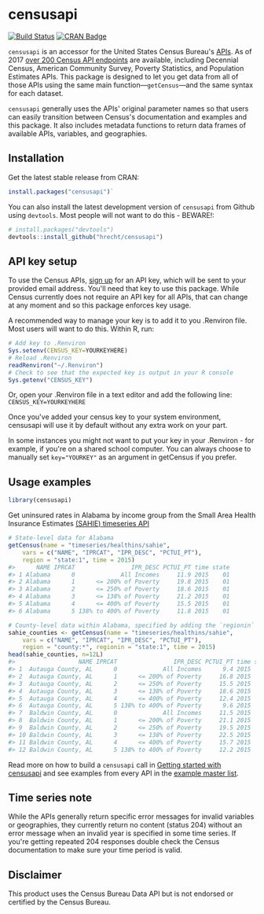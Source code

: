 # censusapi

[![Build Status](https://travis-ci.org/hrecht/censusapi.svg?branch=master)](https://travis-ci.org/hrecht/censusapi) [![CRAN Badge](https://www.r-pkg.org/badges/version/censusapi)](https://cran.r-project.org/package=censusapi)

`censusapi` is an accessor for the United States Census Bureau's [APIs](https://www.census.gov/developers/). As of 2017 [over 200 Census API endpoints](https://api.census.gov/data.html) are available, including Decennial Census, American Community Survey, Poverty Statistics, and Population Estimates APIs. This package is designed to let you get data from all of those APIs using the same main function—`getCensus`—and the same syntax for each dataset.

`censusapi` generally uses the APIs' original parameter names so that users can easily transition between Census's documentation and examples and this package. It also includes metadata functions to return data frames of available APIs, variables, and geographies.


## Installation
Get the latest stable release from CRAN: 
```R
install.packages("censusapi")`
```

You can also install the latest development version of `censusapi` from Github using `devtools`. Most people will not want to do this - BEWARE!:
```R
# install.packages("devtools")
devtools::install_github("hrecht/censusapi")
```

## API key setup
To use the Census APIs, [sign up](http://api.census.gov/data/key_signup.html) for an API key, which will be sent to your provided email address. You'll need that key to use this package. While Census currently does not require an API key for all APIs, that can change at any moment and so this package enforces key usage.

A recommended way to manage your key is to add it to you .Renviron file. Most users will want to do this.
Within R, run:
```R
# Add key to .Renviron
Sys.setenv(CENSUS_KEY=YOURKEYHERE)
# Reload .Renviron
readRenviron("~/.Renviron")
# Check to see that the expected key is output in your R console
Sys.getenv("CENSUS_KEY")
```
Or, open your .Renviron file in a text editor and add the following line:
`CENSUS_KEY=YOURKEYHERE`

Once you've added your census key to your system environment, censusapi will use it by default without any extra work on your part. 

In some instances you might not want to put your key in your .Renviron - for example, if you're on a shared school computer. You can always choose to manually set `key="YOURKEY"` as an argument in getCensus if you prefer.

## Usage examples
```R
library(censusapi)
```

Get uninsured rates in Alabama by income group from the Small Area Health Insurance Estimates [(SAHIE) timeseries API](https://www.census.gov/data/developers/data-sets/Health-Insurance-Statistics.html)

```R 
# State-level data for Alabama
getCensus(name = "timeseries/healthins/sahie",
	vars = c("NAME", "IPRCAT", "IPR_DESC", "PCTUI_PT"), 
	region = "state:1", time = 2015)
#>      NAME IPRCAT                IPR_DESC PCTUI_PT time state
#> 1 Alabama      0             All Incomes     11.9 2015    01
#> 2 Alabama      1      <= 200% of Poverty     19.8 2015    01
#> 3 Alabama      2      <= 250% of Poverty     18.6 2015    01
#> 4 Alabama      3      <= 138% of Poverty     21.2 2015    01
#> 5 Alabama      4      <= 400% of Poverty     15.5 2015    01
#> 6 Alabama      5 138% to 400% of Poverty     11.8 2015    01

# County-level data within Alabama, specified by adding the `regionin` parameter.
sahie_counties <- getCensus(name = "timeseries/healthins/sahie",
	vars = c("NAME", "IPRCAT", "IPR_DESC", "PCTUI_PT"), 
	region = "county:*", regionin = "state:1", time = 2015)
head(sahie_counties, n=12L)
#>                  NAME IPRCAT                IPR_DESC PCTUI_PT time state county
#> 1  Autauga County, AL      0             All Incomes      9.4 2015    01    001
#> 2  Autauga County, AL      1      <= 200% of Poverty     16.8 2015    01    001
#> 3  Autauga County, AL      2      <= 250% of Poverty     15.5 2015    01    001
#> 4  Autauga County, AL      3      <= 138% of Poverty     18.6 2015    01    001
#> 5  Autauga County, AL      4      <= 400% of Poverty     12.4 2015    01    001
#> 6  Autauga County, AL      5 138% to 400% of Poverty      9.6 2015    01    001
#> 7  Baldwin County, AL      0             All Incomes     11.5 2015    01    003
#> 8  Baldwin County, AL      1      <= 200% of Poverty     21.1 2015    01    003
#> 9  Baldwin County, AL      2      <= 250% of Poverty     19.5 2015    01    003
#> 10 Baldwin County, AL      3      <= 138% of Poverty     22.5 2015    01    003
#> 11 Baldwin County, AL      4      <= 400% of Poverty     15.7 2015    01    003
#> 12 Baldwin County, AL      5 138% to 400% of Poverty     12.2 2015    01    003

```

Read more on how to build a `censusapi` call in [Getting started with censusapi](https://hrecht.github.io/censusapi/articles/getting-started.html) and see examples from every API in the [example master list](https://hrecht.github.io/censusapi/articles/example-masterlist.html).

## Time series note
While the APIs generally return specific error messages for invalid variables or geographies, they currently return no content (status 204) without an error message when an invalid year is specified in some time series. If you're getting repeated 204 responses double check the Census documentation to make sure your time period is valid.

## Disclaimer
This product uses the Census Bureau Data API but is not endorsed or certified by the Census Bureau.
